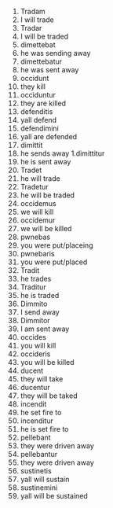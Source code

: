 1. Tradam
  1. I will trade
  1. Tradar
  1. I will be traded
1. dimettebat
  1. he was sending away
  1. dimettebatur
  1. he was sent away
1. occidunt
  1. they kill
  1. occiduntur
  1. they are killed
1. defenditis
  1. yall defend
  1. defendimini
  1. yall are defended
1. dimittit
  1. he sends away
  1.dimittitur
  1. he is sent away
1. Tradet
  1. he will trade
  1. Tradetur
  1. he will be traded
1. occidemus
  1. we will kill
  1. occidemur
  1. we will be killed
1. pwnebas
  1. you were put/placeing
  1. pwnebaris
  1. you were put/placed
1. Tradit
  1. he trades
  1. Traditur
  1. he is traded
10. Dimmito
  1. I send away
  1. Dimmitor
  1. I am sent away
11. occides
  1. you will kill
  1. occideris
  1. you will be killed
1. ducent
  1. they will take
  1. ducentur
  1. they will be taked
1. incendit
  1. he set fire to
  1. incenditur
  1. he is set fire to
14. pellebant
  1. they were driven away
  1. pellebantur
  1. they were driven away
1. sustinetis
  1. yall will sustain
  1. sustinemini
  1. yall will be sustained
